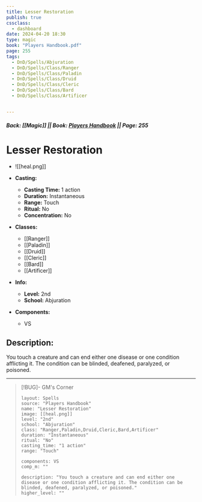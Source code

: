 ```yaml
---
title: Lesser Restoration
publish: true
cssclass:
  - dashboard
date: 2024-04-20 18:30
type: magic
book: "Players Handbook.pdf"
page: 255
tags:
  - DnD/Spells/Abjuration
  - DnD/Spells/Class/Ranger
  - DnD/Spells/Class/Paladin
  - DnD/Spells/Class/Druid
  - DnD/Spells/Class/Cleric
  - DnD/Spells/Class/Bard
  - DnD/Spells/Class/Artificer


---
```


##### Back: [[Magic]] || Book: [Players Handbook](https://drive.google.com/drive/folders/1O5bhpYizcIT5xxAoLOuzCRht_PVS7VSG?usp=sharing) || Page: 255

# Lesser Restoration
- ![[heal.png]]
- **Casting:**
    - **Casting Time:** 1 action
    - **Duration:** Instantaneous
    - **Range:** Touch
    - **Ritual:** No
    - **Concentration:** No
- **Classes:**
    - [[Ranger]]
    - [[Paladin]]
    - [[Druid]]
    - [[Cleric]]
    - [[Bard]]
    - [[Artificer]]

- **Info:**
    - **Level:** 2nd
    - **School:** Abjuration
- **Components:**
    - VS


## Description:
You touch a creature and can end either one disease or one condition afflicting it. The condition can be blinded, deafened, paralyzed, or poisoned.



---

> [!BUG]- GM's Corner
>
> ```statblock
> layout: Spells
> source: "Players Handbook"
> name: "Lesser Restoration"
> image: [[heal.png]]
> level: "2nd"
> school: "Abjuration"
> class: "Ranger,Paladin,Druid,Cleric,Bard,Artificer"
> duration: "Instantaneous"
> ritual: "No"
> casting_time: "1 action"
> range: "Touch"
>
> components: VS
> comp_m: ""
>
> description: "You touch a creature and can end either one disease or one condition afflicting it. The condition can be blinded, deafened, paralyzed, or poisoned."
> higher_level: ""
> ```
